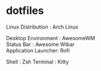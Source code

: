 # dotfiles
Linux Distribution  : Arch Linux

Desktop Environment : AwesomeWM<br/>
Status Bar          : Awesome Wibar<br/>
Application Launcher: Rofi<br/>

Shell               : Zsh
Terminal            : Kitty

